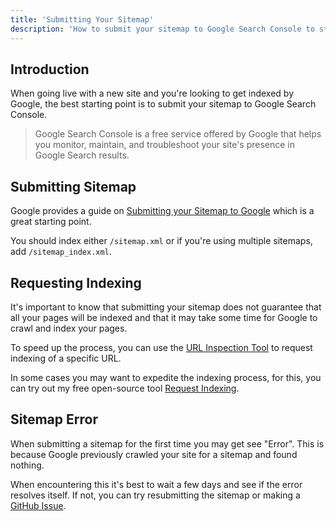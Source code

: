 ```yaml
---
title: 'Submitting Your Sitemap'
description: 'How to submit your sitemap to Google Search Console to start getting indexed.'
---
```


## Introduction

When going live with a new site and you're looking to get indexed by Google, the best starting point is
to submit your sitemap to Google Search Console.

> Google Search Console is a free service offered by Google that helps you monitor, maintain, and troubleshoot
your site's presence in Google Search results.

## Submitting Sitemap

Google provides a guide on [Submitting your Sitemap to Google](https://developers.google.com/search/docs/crawling-indexing/sitemaps/build-sitemap) which is a great starting point.

You should index either `/sitemap.xml` or if you're using multiple sitemaps, add `/sitemap_index.xml`.

## Requesting Indexing

It's important to know that submitting your sitemap does not guarantee that all your pages will be indexed and that it may take
some time for Google to crawl and index your pages.

To speed up the process, you can use the [URL Inspection Tool](https://support.google.com/webmasters/answer/9012289) to request indexing of a specific URL.

In some cases you may want to expedite the indexing process, for this, you can try out my free open-source tool [Request Indexing](https://requestindexing.com).

## Sitemap Error

When submitting a sitemap for the first time you may get see "Error". This is because Google previously
crawled your site for a sitemap and found nothing.

When encountering this it's best to wait a few days and see if the error resolves itself. If not, you can
try resubmitting the sitemap or making a [GitHub Issue](https://github.com/nuxt-modules/sitemap).
